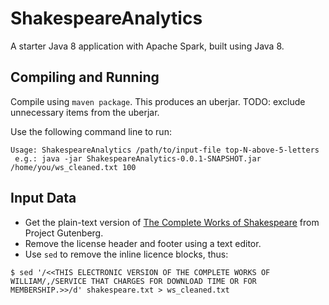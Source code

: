 # ShakespeareAnalytics

A starter Java 8 application with Apache Spark, built using Java 8.

## Compiling and Running

Compile using `maven package`. This produces an uberjar. TODO: exclude unnecessary items from the uberjar.

Use the following command line to run:
```
Usage: ShakespeareAnalytics /path/to/input-file top-N-above-5-letters
 e.g.: java -jar ShakespeareAnalytics-0.0.1-SNAPSHOT.jar /home/you/ws_cleaned.txt 100
```

## Input Data

* Get the plain-text version of [The Complete Works of Shakespeare](https://www.gutenberg.org/ebooks/100) from Project Gutenberg.
* Remove the license header and footer using a text editor.
* Use `sed` to remove the inline licence blocks, thus:

```
$ sed '/<<THIS ELECTRONIC VERSION OF THE COMPLETE WORKS OF WILLIAM/,/SERVICE THAT CHARGES FOR DOWNLOAD TIME OR FOR MEMBERSHIP.>>/d' shakespeare.txt > ws_cleaned.txt 
```
